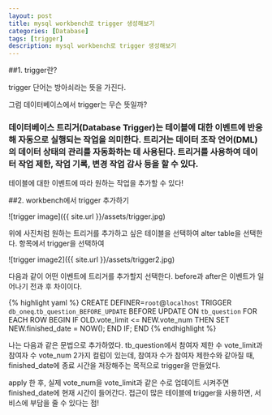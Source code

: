 ```yaml
---
layout: post
title: mysql workbench로 trigger 생성해보기
categories: [Database]
tags: [trigger]
description: mysql workbench로 trigger 생성해보기
---
```



##1. trigger란?

trigger 단어는 방아쇠라는 뜻을 가진다.

그럼 데이터베이스에서 trigger는 무슨 뜻일까?

### 데이터베이스 트리거(Database Trigger)는 테이블에 대한 이벤트에 반응해 자동으로 실행되는 작업을 의미한다. 트리거는 데이터 조작 언어(DML)의 데이터 상태의 관리를 자동화하는 데 사용된다. 트리거를 사용하여 데이터 작업 제한, 작업 기록, 변경 작업 감사 등을 할 수 있다.


테이블에 대한 이벤트에 따라 원하는 작업을 추가할 수 있다!


##2. workbench에서 trigger 추가하기

![trigger image]({{ site.url }}/assets/trigger.jpg)

위에 사진처럼 원하는 트리거를 추가하고 싶은 테이블을 선택하여 alter table을 선택한다.
항목에서 trigger을 선택하여

![trigger image2]({{ site.url }}/assets/trigger2.jpg)

다음과 같이 어떤 이벤트에 트리거를 추가할지 선택한다.
before과 after은 이벤트가 일어나기 전과 후 차이이다.

{% highlight yaml %}
CREATE DEFINER=`root`@`localhost` TRIGGER `db_oneq`.`tb_question_BEFORE_UPDATE` BEFORE UPDATE ON `tb_question` FOR EACH ROW
BEGIN
    IF OLD.vote_limit <= NEW.vote_num
    THEN SET NEW.finished_date = NOW();
    END IF;
END
{% endhighlight %}

나는 다음과 같은 문법으로 추가하였다.
tb_question에서 참여자 제한 수 vote_limit과 참여자 수 vote_num 2가지 컬럼이 있는데, 참여자 수가 참여자 제한수와 같아질 때,
finished_date에 종료 시간을 저장해주는 목적으로 trigger을 만들었다.

apply 한 후, 실제 vote_num을 vote_limit과 같은 수로 업데이트 시켜주면 finished_date에 현재 시간이 들어간다.
접근이 많은 테이블에 trigger을 사용하면, 서비스에 부담을 줄 수 있다는 점!